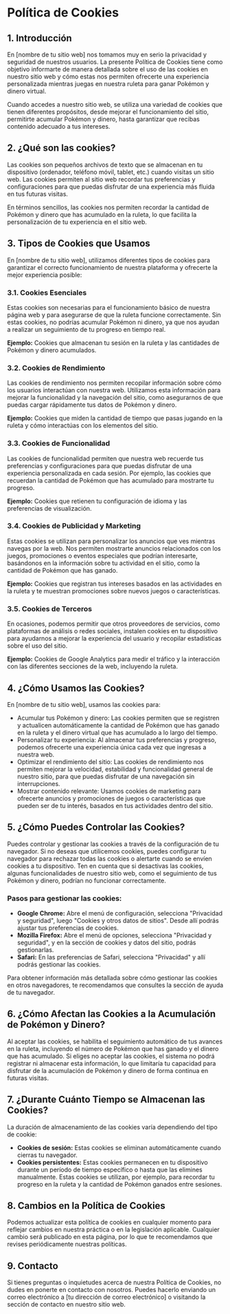 # Política de Cookies

## 1. Introducción
En [nombre de tu sitio web] nos tomamos muy en serio la privacidad y seguridad de nuestros usuarios. La presente Política de Cookies tiene como objetivo informarte de manera detallada sobre el uso de las cookies en nuestro sitio web y cómo estas nos permiten ofrecerte una experiencia personalizada mientras juegas en nuestra ruleta para ganar Pokémon y dinero virtual.

Cuando accedes a nuestro sitio web, se utiliza una variedad de cookies que tienen diferentes propósitos, desde mejorar el funcionamiento del sitio, permitirte acumular Pokémon y dinero, hasta garantizar que recibas contenido adecuado a tus intereses.

## 2. ¿Qué son las cookies?
Las cookies son pequeños archivos de texto que se almacenan en tu dispositivo (ordenador, teléfono móvil, tablet, etc.) cuando visitas un sitio web. Las cookies permiten al sitio web recordar tus preferencias y configuraciones para que puedas disfrutar de una experiencia más fluida en tus futuras visitas.

En términos sencillos, las cookies nos permiten recordar la cantidad de Pokémon y dinero que has acumulado en la ruleta, lo que facilita la personalización de tu experiencia en el sitio web.

## 3. Tipos de Cookies que Usamos
En [nombre de tu sitio web], utilizamos diferentes tipos de cookies para garantizar el correcto funcionamiento de nuestra plataforma y ofrecerte la mejor experiencia posible:

### 3.1. Cookies Esenciales
Estas cookies son necesarias para el funcionamiento básico de nuestra página web y para asegurarse de que la ruleta funcione correctamente. Sin estas cookies, no podrías acumular Pokémon ni dinero, ya que nos ayudan a realizar un seguimiento de tu progreso en tiempo real.

**Ejemplo:** Cookies que almacenan tu sesión en la ruleta y las cantidades de Pokémon y dinero acumulados.

### 3.2. Cookies de Rendimiento
Las cookies de rendimiento nos permiten recopilar información sobre cómo los usuarios interactúan con nuestra web. Utilizamos esta información para mejorar la funcionalidad y la navegación del sitio, como asegurarnos de que puedas cargar rápidamente tus datos de Pokémon y dinero.

**Ejemplo:** Cookies que miden la cantidad de tiempo que pasas jugando en la ruleta y cómo interactúas con los elementos del sitio.

### 3.3. Cookies de Funcionalidad
Las cookies de funcionalidad permiten que nuestra web recuerde tus preferencias y configuraciones para que puedas disfrutar de una experiencia personalizada en cada sesión. Por ejemplo, las cookies que recuerdan la cantidad de Pokémon que has acumulado para mostrarte tu progreso.

**Ejemplo:** Cookies que retienen tu configuración de idioma y las preferencias de visualización.

### 3.4. Cookies de Publicidad y Marketing
Estas cookies se utilizan para personalizar los anuncios que ves mientras navegas por la web. Nos permiten mostrarte anuncios relacionados con los juegos, promociones o eventos especiales que podrían interesarte, basándonos en la información sobre tu actividad en el sitio, como la cantidad de Pokémon que has ganado.

**Ejemplo:** Cookies que registran tus intereses basados en las actividades en la ruleta y te muestran promociones sobre nuevos juegos o características.

### 3.5. Cookies de Terceros
En ocasiones, podemos permitir que otros proveedores de servicios, como plataformas de análisis o redes sociales, instalen cookies en tu dispositivo para ayudarnos a mejorar la experiencia del usuario y recopilar estadísticas sobre el uso del sitio.

**Ejemplo:** Cookies de Google Analytics para medir el tráfico y la interacción con las diferentes secciones de la web, incluyendo la ruleta.

## 4. ¿Cómo Usamos las Cookies?
En [nombre de tu sitio web], usamos las cookies para:

- Acumular tus Pokémon y dinero: Las cookies permiten que se registren y actualicen automáticamente la cantidad de Pokémon que has ganado en la ruleta y el dinero virtual que has acumulado a lo largo del tiempo.
- Personalizar tu experiencia: Al almacenar tus preferencias y progreso, podemos ofrecerte una experiencia única cada vez que ingresas a nuestra web.
- Optimizar el rendimiento del sitio: Las cookies de rendimiento nos permiten mejorar la velocidad, estabilidad y funcionalidad general de nuestro sitio, para que puedas disfrutar de una navegación sin interrupciones.
- Mostrar contenido relevante: Usamos cookies de marketing para ofrecerte anuncios y promociones de juegos o características que pueden ser de tu interés, basados en tus actividades dentro del sitio.

## 5. ¿Cómo Puedes Controlar las Cookies?
Puedes controlar y gestionar las cookies a través de la configuración de tu navegador. Si no deseas que utilicemos cookies, puedes configurar tu navegador para rechazar todas las cookies o alertarte cuando se envíen cookies a tu dispositivo. Ten en cuenta que si desactivas las cookies, algunas funcionalidades de nuestro sitio web, como el seguimiento de tus Pokémon y dinero, podrían no funcionar correctamente.

### Pasos para gestionar las cookies:
- **Google Chrome:** Abre el menú de configuración, selecciona "Privacidad y seguridad", luego "Cookies y otros datos de sitios". Desde allí podrás ajustar tus preferencias de cookies.
- **Mozilla Firefox:** Abre el menú de opciones, selecciona "Privacidad y seguridad", y en la sección de cookies y datos del sitio, podrás gestionarlas.
- **Safari:** En las preferencias de Safari, selecciona "Privacidad" y allí podrás gestionar las cookies.

Para obtener información más detallada sobre cómo gestionar las cookies en otros navegadores, te recomendamos que consultes la sección de ayuda de tu navegador.

## 6. ¿Cómo Afectan las Cookies a la Acumulación de Pokémon y Dinero?
Al aceptar las cookies, se habilita el seguimiento automático de tus avances en la ruleta, incluyendo el número de Pokémon que has ganado y el dinero que has acumulado. Si eliges no aceptar las cookies, el sistema no podrá registrar ni almacenar esta información, lo que limitaría tu capacidad para disfrutar de la acumulación de Pokémon y dinero de forma continua en futuras visitas.

## 7. ¿Durante Cuánto Tiempo se Almacenan las Cookies?
La duración de almacenamiento de las cookies varía dependiendo del tipo de cookie:

- **Cookies de sesión:** Estas cookies se eliminan automáticamente cuando cierras tu navegador.
- **Cookies persistentes:** Estas cookies permanecen en tu dispositivo durante un período de tiempo específico o hasta que las elimines manualmente. Estas cookies se utilizan, por ejemplo, para recordar tu progreso en la ruleta y la cantidad de Pokémon ganados entre sesiones.

## 8. Cambios en la Política de Cookies
Podemos actualizar esta política de cookies en cualquier momento para reflejar cambios en nuestra práctica o en la legislación aplicable. Cualquier cambio será publicado en esta página, por lo que te recomendamos que revises periódicamente nuestras políticas.

## 9. Contacto
Si tienes preguntas o inquietudes acerca de nuestra Política de Cookies, no dudes en ponerte en contacto con nosotros. Puedes hacerlo enviando un correo electrónico a [tu dirección de correo electrónico] o visitando la sección de contacto en nuestro sitio web.
